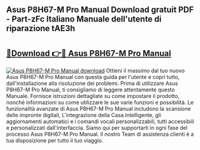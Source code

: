 ## Asus P8H67-M Pro Manual Download gratuit PDF - Part-zFc Italiano Manuale dell'utente di riparazione tAE3h

# <h2><a href="http://dfcmjl.blite.top/?on=Asus+P8H67-M+Pro+Manual">🔗Download 👉🔴 Asus P8H67-M Pro Manual</a></h2>

[![Asus P8H67-M Pro Manual download](https://i.imgur.com/lujVjoI.png)](http://dfcmjl.blite.top/?on=Asus+P8H67-M+Pro+Manual)
Ottieni il massimo dal tuo nuovo Asus P8H67-M Pro Manual con questa guida per l'utente e copri tutto, dall'installazione alla risoluzione dei problemi. Prima di utilizzare Asus P8H67-M Pro Manual, ti consigliamo di leggere attentamente questo Manuale. Fornisce istruzioni dettagliate su come impostare il prodotto, nonché informazioni su come utilizzare le sue varie funzioni e possibilità. Le funzionalità avanzate di Asus P8H67-M Pro Manual includono la scansione delle impronte digitali, L'integrazione della Casa Intelligente, gli aggiornamenti automatici e i comandi vocali personalizzabili, tutti accessibili e personalizzati dall'interfaccia. Siamo qui per supportarti in ogni fase del processo Asus P8H67-M Pro Manual. Il nostro Team di assistenza clienti è a tua disposizione per tutto il tuo viaggio.

